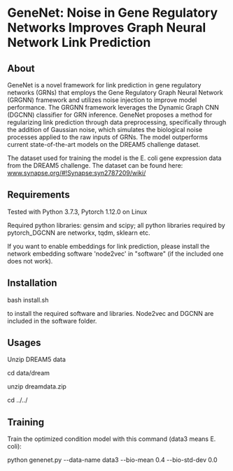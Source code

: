 GeneNet: Noise in Gene Regulatory Networks Improves Graph Neural Network Link Prediction
===============================================================================

About
-----

GeneNet is a novel framework for link prediction in gene regulatory networks (GRNs) that employs the Gene Regulatory Graph Neural Network (GRGNN) framework and utilizes noise injection to improve model performance. The GRGNN framework leverages the Dynamic Graph CNN (DGCNN) classifier for GRN inference. GeneNet proposes a method for regularizing link prediction through data preprocessing, specifically through the addition of Gaussian noise, which simulates the biological noise processes applied to the raw inputs of GRNs. The model outperforms current state-of-the-art models on the DREAM5 challenge dataset.

The dataset used for training the model is the E. coli gene expression data from the DREAM5 challenge. The dataset can be found here: www.synapse.org/#!Synapse:syn2787209/wiki/

Requirements
------------

Tested with Python 3.7.3, Pytorch 1.12.0 on Linux

Required python libraries: gensim and scipy; all python libraries required by pytorch_DGCNN are networkx, tqdm, sklearn etc.

If you want to enable embeddings for link prediction, please install the network embedding software 'node2vec' in "software" (if the included one does not work).

Installation
------------

bash install.sh

to install the required software and libraries. Node2vec and DGCNN are included in the software folder.

Usages
------
Unzip DREAM5 data

cd data/dream

unzip dreamdata.zip

cd ../../


Training
--------
Train the optimized condition model with this command (data3 means E. coli):

python genenet.py --data-name data3 --bio-mean 0.4 --bio-std-dev 0.0
